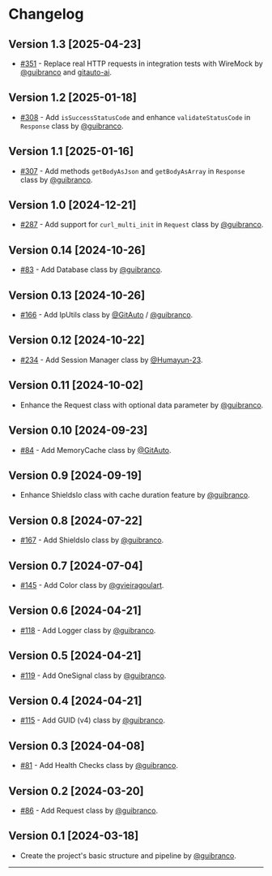 # Changelog

## Version 1.3 [2025-04-23]
 - [#351](https://github.com/guibranco/pancake/pull/351) - Replace real HTTP requests in integration tests with WireMock by [@guibranco](https://github.com/guibranco) and [gitauto-ai](https://github.com/apps/gitauto-ai).

## Version 1.2 [2025-01-18]
 - [#308](https://github.com/guibranco/pancake/pull/308) - Add `isSuccessStatusCode` and enhance `validateStatusCode` in `Response` class by [@guibranco](https://github.com/guibranco).

## Version 1.1 [2025-01-16]
 - [#307](https://github.com/guibranco/pancake/pull/307) - Add methods `getBodyAsJson` and `getBodyAsArray` in `Response` class by [@guibranco](https://github.com/guibranco).

## Version 1.0 [2024-12-21]
 - [#287](https://github.com/guibranco/pancake/issues/287) - Add support for `curl_multi_init` in `Request` class by [@guibranco](https://github.com/guibranco).

## Version 0.14 [2024-10-26]

- [#83](https://github.com/guibranco/pancake/issues/83) - Add Database class by [@guibranco](https://github.com/guibranco).

## Version 0.13 [2024-10-26]

- [#166](https://github.com/guibranco/pancake/issues/166) - Add IpUtils class by [@GitAuto](https://github.com/apps/gitauto-ai) / [@guibranco](https://github.com/guibranco).

## Version 0.12 [2024-10-22]

- [#234](https://github.com/guibranco/pancake/issues/234) - Add Session Manager class by [@Humayun-23](https://github.com/Humayun-23).

## Version 0.11 [2024-10-02]

- Enhance the Request class with optional data parameter by [@guibranco](https://github.com/guibranco).

## Version 0.10 [2024-09-23]

- [#84](https://github.com/guibranco/pancake/issues/84) - Add MemoryCache class by [@GitAuto](https://github.com/apps/gitauto-ai).

## Version 0.9 [2024-09-19]

- Enhance ShieldsIo class with cache duration feature by [@guibranco](https://github.com/guibranco).

## Version 0.8 [2024-07-22]

- [#167](https://github.com/guibranco/pancake/issues/167) - Add ShieldsIo class by [@guibranco](https://github.com/guibranco).

## Version 0.7 [2024-07-04]

- [#145](https://github.com/guibranco/pancake/issues/145) - Add Color class by [@gvieiragoulart](https://github.com/gvieiragoulart).
  
## Version 0.6 [2024-04-21]

- [#118](https://github.com/guibranco/pancake/issues/118) - Add Logger class by [@guibranco](https://github.com/guibranco).

## Version 0.5 [2024-04-21]

- [#119](https://github.com/guibranco/pancake/issues/119) - Add OneSignal class by [@guibranco](https://github.com/guibranco).

## Version 0.4 [2024-04-21]

- [#115](https://github.com/guibranco/pancake/issues/115) - Add GUID (v4) class by [@guibranco](https://github.com/guibranco).

## Version 0.3 [2024-04-08]

- [#81](https://github.com/guibranco/pancake/issues/81) - Add Health Checks class by [@guibranco](https://github.com/guibranco).

## Version 0.2 [2024-03-20]

- [#86](https://github.com/guibranco/pancake/issues/86) - Add Request class by [@guibranco](https;//github.com/guibranco).

## Version 0.1 [2024-03-18]

- Create the project's basic structure and pipeline by [@guibranco](https;//github.com/guibranco).

----
